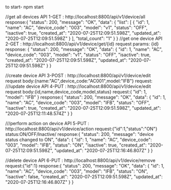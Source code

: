 to start-  npm start

//get all devices
API 1-GET : http://localhost:8800/api/v1/device/all
response:{
    "status": 200,
    "message": "OK",
    "data": {
        "list": [
            {
                "id": 1,
                "name": "AC",
                "device_code": "003",
                "model": "v1",
                "status": "OFF",
                "isactive": true,
                "created_at": "2020-07-25T12:09:51.598Z",
                "updated_at": "2020-07-25T12:09:51.598Z"
            }
        ],
        "total_count": "1"
    }
}
//get one device
API 2-GET : http://localhost:8800/api/v1/device/get/{id}
request params: {id}
response: {
    "status": 200,
    "message": "OK",
    "data": {
        "id": 1,
        "name": "AC",
        "device_code": "003",
        "model": "v1",
        "status": "OFF",
        "isactive": true,
        "created_at": "2020-07-25T12:09:51.598Z",
        "updated_at": "2020-07-25T12:09:51.598Z"
    }
}

//create device 
API 3-POST : http://localhost:8800/api/v1/device/edit 
request body:{name:"AC",device_code:"AC001",model:"IFB"}
request:
///update device 
API 4-PUT : http://localhost:8800/api/v1/device/edit 
request body:{id,name,device_code,model,status}
request:{
     "id": 1,
     "model": "IFB"
}
response:{
    "status": 200,
    "message": "OK",
    "data": {
        "id": 1,
        "name": "AC",
        "device_code": "003",
        "model": "IFB",
        "status": "OFF",
        "isactive": true,
        "created_at": "2020-07-25T12:09:51.598Z",
        "updated_at": "2020-07-25T12:11:48.574Z"
    }
}

///perform action on device 
API 5-PUT : http://localhost:8800/api/v1/device/action 
request:{"id":1,"status":"ON"}
status:ON/OFF/Inactive/
response:{
    "status": 200,
    "message": "device status changed to ON",
    "data": {
        "id": 1,
        "name": "AC",
        "device_code": "003",
        "model": "IFB",
        "status": "ON",
        "isactive": true,
        "created_at": "2020-07-25T12:09:51.598Z",
        "updated_at": "2020-07-25T12:16:46.807Z"
    }
}

//delete device
API 6-PUT : http://localhost:8800/api/v1/device/remove 
request:{"id":1}
response:{
    "status": 200,
    "message": "OK",
    "data": {
        "id": 1,
        "name": "AC",
        "device_code": "003",
        "model": "IFB",
        "status": "ON",
        "isactive": false,
        "created_at": "2020-07-25T12:09:51.598Z",
        "updated_at": "2020-07-25T12:16:46.807Z"
    }
}
